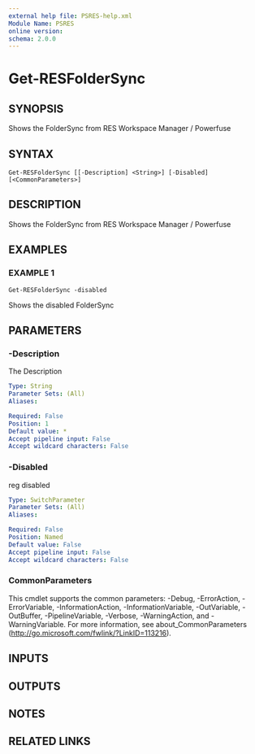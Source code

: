 ```yaml
---
external help file: PSRES-help.xml
Module Name: PSRES
online version:
schema: 2.0.0
---
```


# Get-RESFolderSync

## SYNOPSIS
Shows the FolderSync from RES Workspace Manager / Powerfuse

## SYNTAX

```
Get-RESFolderSync [[-Description] <String>] [-Disabled] [<CommonParameters>]
```

## DESCRIPTION
Shows the FolderSync from RES Workspace Manager / Powerfuse

## EXAMPLES

### EXAMPLE 1
```
Get-RESFolderSync -disabled
```

Shows the disabled FolderSync

## PARAMETERS

### -Description
The Description

```yaml
Type: String
Parameter Sets: (All)
Aliases:

Required: False
Position: 1
Default value: *
Accept pipeline input: False
Accept wildcard characters: False
```

### -Disabled
reg disabled

```yaml
Type: SwitchParameter
Parameter Sets: (All)
Aliases:

Required: False
Position: Named
Default value: False
Accept pipeline input: False
Accept wildcard characters: False
```

### CommonParameters
This cmdlet supports the common parameters: -Debug, -ErrorAction, -ErrorVariable, -InformationAction, -InformationVariable, -OutVariable, -OutBuffer, -PipelineVariable, -Verbose, -WarningAction, and -WarningVariable. For more information, see about_CommonParameters (http://go.microsoft.com/fwlink/?LinkID=113216).

## INPUTS

## OUTPUTS

## NOTES

## RELATED LINKS
